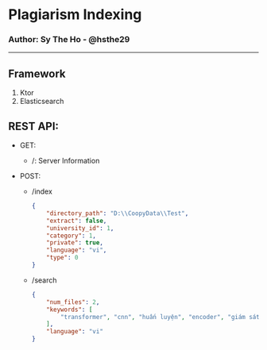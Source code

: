 # Plagiarism Indexing

### Author: Sy The Ho - @hsthe29

<hr>

## Framework

1. Ktor
2. Elasticsearch

## REST API:
- GET: 
  - /: Server Information

- POST:
  - /index
    ```json
    {
        "directory_path": "D:\\CoopyData\\Test",
        "extract": false,
        "university_id": 1,
        "category": 1,
        "private": true,
        "language": "vi",
        "type": 0
    }
  - /search
    ```json
    {
        "num_files": 2,
        "keywords": [
            "transformer", "cnn", "huấn luyện", "encoder", "giám sát", "mô hình", "học sâu", "dáng người"
        ],
        "language": "vi"
    }
